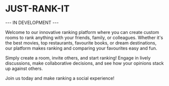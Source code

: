 # JUST-RANK-IT
--- IN DEVELOPMENT ---

Welcome to our innovative ranking platform where you can create custom rooms to rank anything with your friends, family, or colleagues. Whether it's the best movies, top restaurants, favourite books, or dream destinations, our platform makes ranking and comparing your favourites easy and fun. 

Simply create a room, invite others, and start ranking! Engage in lively discussions, make collaborative decisions, and see how your opinions stack up against others. 

Join us today and make ranking a social experience!
